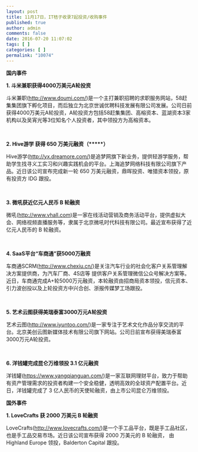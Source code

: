 ```yaml
---
layout: post
title: 11月17日，IT桔子收录7起投资/收购事件
published: true
author: admin
comments: false
date: 2016-07-20 11:07:02
tags: [ ]
categories: [ ]
permalink: "10074"
---
```

**国内事件**

**1. 斗米兼职获得4000万美元A轮投资**

斗米兼职(http://www.doumi.com/)是一个主打兼职招聘的求职服务网站，58赶集集团旗下孵化项目，而后独立为北京世诚优聘科技发展有限公司发展。公司日前获得4000万美元A轮投资，A轮投资方包括58赶集集团、高榕资本、蓝湖资本3家机构以及吴宵光等3位知名个人投资者，其中领投方为高榕资本。

&nbsp;

**2. Hive游学 获得 650 万美元融资（\*****）**

Hive游学(http://yx.dreamore.com/)是追梦网旗下新业务，提供轻游学服务，帮助学生找寻义工实习和兴趣实践机会的平台。上海追梦网络科技有限公司旗下产品。近日该公司宣布完成新一轮 650 万美元融资，鼎晖投资、唯猎资本领投，原有投资方 IDG 跟投。

&nbsp;

**3. 微吼获近亿元人民币 B 轮融资**

微吼(http://www.vhall.com)是一家在线活动营销及商务活动平台，提供虚拟大会、网络视频直播服务等，隶属于北京微吼时代科技有限公司。最近宣布获得了近亿元人民币的 B 轮融资。

&nbsp;

**4. SaaS平台“车商通”获5000万融资**

车商通SCRM(http://www.chexiu.cn/)是关注汽车行业的社会化客户关系管理解决方案提供商，为汽车厂商、4S店等 提供客户关系管理微信公众号解决方案等。近日，车商通完成A+轮5000万元融资，本轮融资由招商局资本领投，信元资本、引力波创投以及上轮投资方中兴合创、浙报传媒梦工场跟投。

&nbsp;

**5. 艺术云图获得美瑞泰富3000万元A轮投资**

艺术云图(http://www.iyuntoo.com/)是一家专注于艺术文化作品分享交流的平台。北京美创云图新媒体技术有限公司旗下网站。公司日前宣布获得美瑞泰富3000万元A轮投资。

&nbsp;

**6. 洋钱罐完成昆仑万维领投 3.1 亿元融资**

洋钱罐(https://www.yangqianguan.com/)是一家互联网理财平台，致力于帮助有资产管理需求的投资者构建一个安全稳健，透明高效的全球资产配置平台。近日，洋钱罐完成了 3 亿人民币的天使轮融资，由上市公司昆仑万维领投。

**国外事件**

**1. LoveCrafts 获 2000 万美元 B 轮融资**

LoveCrafts(http://www.lovecrafts.com/)是一个手工品平台，既是手工品社区，也是手工品交易市场。近日该公司宣布获得 2000 万美元的 B 轮融资， 由 Highland Europe 领投，Balderton Capital 跟投。